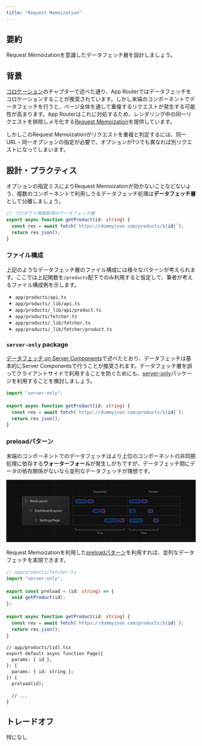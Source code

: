 ```yaml
---
title: "Request Memoization"
---
```


## 要約

Request Memoizationを意識したデータフェッチ層を設計しましょう。

## 背景

[コロケーション](part_1_colocation)のチャプターで述べた通り、App Routerではデータフェッチをコロケーションすることが推奨されています。しかし末端のコンポーネントでデータフェッチを行うと、ページ全体を通して重複するリクエストが発生する可能性が高まります。App Routerはこれに対処するため、レンダリング中の同一リクエストを排除しメモ化する[Request Memoization](https://nextjs.org/docs/app/building-your-application/caching#request-memoization)を提供しています。

しかしこのRequest Memoizationがリクエストを重複と判定するには、同一URL・同一オプションの指定が必要で、オプションが1つでも異なれば別リクエストになってしまいます。

## 設計・プラクティス

オプションの指定ミスによりRequest Memoizationが効かないことなどないよう、複数のコンポーネントで利用しうるデータフェッチ処理は**データフェッチ層**として分離しましょう。

```ts
// プロダクト情報取得のデータフェッチ層
export async function getProduct(id: string) {
  const res = await fetch(`https://dummyjson.com/products/${id}`);
  return res.json();
}
```

### ファイル構成

上記のようなデータフェッチ層のファイル構成には様々なパターンが考えられます。ここでは上記関数を`/products`配下でのみ利用すると仮定して、筆者が考えるファイル構成例を示します。

- `app/products/api.ts`
- `app/products/_lib/api.ts`
- `app/products/_lib/api/product.ts`
- `app/products/fetcher.ts`
- `app/products/_lib/fetcher.ts`
- `app/products/_lib/fetcher/product.ts`

### `server-only` package

[データフェッチ on Server Components](part_1_server_components)で述べたとおり、データフェッチは基本的にServer Componentsで行うことが推奨されます。データフェッチ層を誤ってクライアントサイドで利用することを防ぐためにも、[server-only](https://www.npmjs.com/package/server-only)パッケージを利用することを検討しましょう。

```ts
import "server-only";

export async function getProduct(id: string) {
  const res = await fetch(`https://dummyjson.com/products/${id}`);
  return res.json();
}
```

### preloadパターン

末端のコンポーネントでのデータフェッチはより上位のコンポーネントの非同期処理に依存する**ウォーターフォール**が発生しがちですが、データフェッチ間にデータの依存関係がないなら並列なデータフェッチが理想です。

![water fall data fetch](/images/nextjs-basic-principle/sequential-fetching.png)

Request Memoizationを利用した[preloadパターン](https://nextjs.org/docs/app/building-your-application/data-fetching/patterns#preloading-data)を利用すれば、並列なデータフェッチを実現できます。

```ts
// app/products/fetcher.ts
import "server-only";

export const preload = (id: string) => {
  void getProduct(id);
};

export async function getProduct(id: string) {
  const res = await fetch(`https://dummyjson.com/products/${id}`);
  return res.json();
}
```

```tsx
// app/products/[id].tsx
export default async function Page({
  params: { id },
}: {
  params: { id: string };
}) {
  preload(id);

  // ...
}
```

## トレードオフ

特になし
